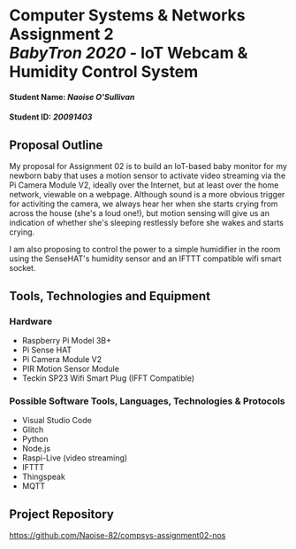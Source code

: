 # Computer Systems & Networks Assignment 2 </br> *BabyTron 2020* - IoT Webcam & Humidity Control System

#### Student Name: *Naoise O'Sullivan*
#### Student ID: *20091403*

## Proposal Outline
My proposal for Assignment 02 is to build an IoT-based baby monitor for my newborn baby that uses a motion sensor to activate video streaming via the Pi Camera Module V2, ideally over the Internet, but at least over the home network, viewable on a webpage. Although sound is a more obvious trigger for activiting the camera, we always hear her when she starts crying from across the house (she's a loud one!), but motion sensing will give us an indication of whether she's sleeping restlessly before she wakes and starts crying.

I am also proposing to control the power to a simple humidifier in the room using the SenseHAT's humidity sensor and an IFTTT compatible wifi smart socket.

## Tools, Technologies and Equipment

### Hardware
* Raspberry Pi Model 3B+
* Pi Sense HAT
* Pi Camera Module V2
* PIR Motion Sensor Module
* Teckin SP23 Wifi Smart Plug (IFFT Compatible)

### Possible Software Tools, Languages, Technologies & Protocols
* Visual Studio Code
* Glitch
* Python
* Node.js
* Raspi-Live (video streaming)
* IFTTT
* Thingspeak
* MQTT

## Project Repository
https://github.com/Naoise-82/compsys-assignment02-nos
